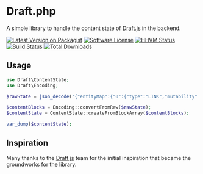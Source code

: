 # Draft.php

A simple library to handle the content state of [Draft.js](https://github.com/facebook/draft-js) in the backend.

[![Latest Version on Packagist](https://img.shields.io/packagist/v/webstronauts/draft-php.svg?style=flat-square)](https://packagist.org/packages/webstronauts/draft-php)
[![Software License](https://img.shields.io/badge/license-MIT-brightgreen.svg?style=flat-square)](LICENSE)
[![HHVM Status](https://img.shields.io/hhvm/webstronauts/draft-php.svg?style=flat-square)](http://hhvm.h4cc.de/package/webstronauts/draft-php)
[![Build Status](https://img.shields.io/travis/webstronauts/draft-php.svg?style=flat-square)](https://travis-ci.org/webstronauts/draft-php)
[![Total Downloads](https://img.shields.io/packagist/dt/webstronauts/draft-php.svg?style=flat-square)](https://packagist.org/packages/webstronauts/draft-php)

## Usage

```php
use Draft\ContentState;
use Draft\Encoding;

$rawState = json_decode('{"entityMap":{"0":{"type":"LINK","mutability":"MUTABLE","data":{"url":"/","rel":null,"title":"hi","extra":"foo"}}},"blocks":[{"key":"8r91j","text":"a","type":"unstyled","depth":0,"inlineStyleRanges":[{"offset":0,"length":1,"style":"ITALIC"}],"entityRanges":[{"offset":0,"length":1,"key":0}]}]}', true);

$contentBlocks = Encoding::convertFromRaw($rawState);
$contentState = ContentState::createFromBlockArray($contentBlocks);

var_dump($contentState);
```

## Inspiration

Many thanks to the [Draft.js](https://github.com/facebook/draft-js) team for the initial inspiration that became the groundworks for the library.
